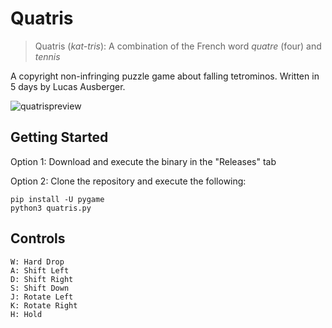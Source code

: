 # Quatris

> Quatris (*kat-tris*): A combination of the French word *quatre* (four) and *tennis*

A copyright non-infringing puzzle game about falling tetrominos. Written in 5 days by Lucas Ausberger.

![quatrispreview](https://user-images.githubusercontent.com/74087830/232657550-d4311b9b-dfbb-482e-a1c8-8044e988ea2b.gif)

## Getting Started

Option 1: Download and execute the binary in the "Releases" tab

Option 2: Clone the repository and execute the following:
```
pip install -U pygame
python3 quatris.py
```

## Controls

```
W: Hard Drop
A: Shift Left
D: Shift Right
S: Shift Down
J: Rotate Left
K: Rotate Right
H: Hold
```
